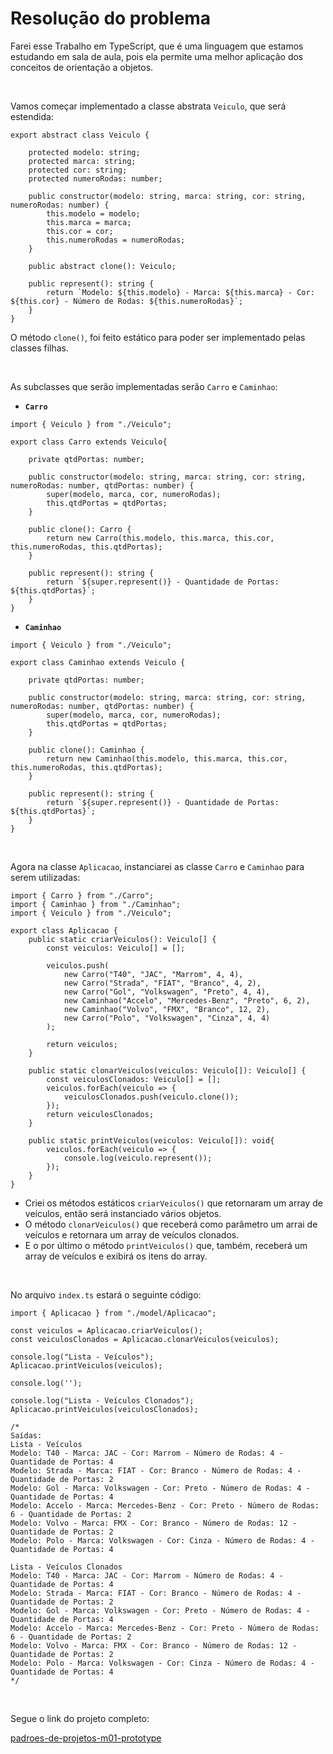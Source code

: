 # Resolução do problema

Farei esse Trabalho em TypeScript, que é uma linguagem que estamos estudando em sala de aula, pois ela permite uma melhor aplicação dos conceitos de orientação a objetos.

<br>

Vamos começar implementado a classe abstrata `Veiculo`, que será estendida:

```tsx
export abstract class Veiculo {

    protected modelo: string;
    protected marca: string;
    protected cor: string;
    protected numeroRodas: number;

    public constructor(modelo: string, marca: string, cor: string, numeroRodas: number) {
        this.modelo = modelo;
        this.marca = marca;
        this.cor = cor;
        this.numeroRodas = numeroRodas;
    }

    public abstract clone(): Veiculo;

    public represent(): string {
        return `Modelo: ${this.modelo} - Marca: ${this.marca} - Cor: ${this.cor} - Número de Rodas: ${this.numeroRodas}`;
    }
}
```

O método `clone()`, foi feito estático para poder ser implementado pelas classes filhas.

<br>

As subclasses que serão implementadas serão `Carro` e `Caminhao`:

- **`Carro`**

```tsx
import { Veiculo } from "./Veiculo";

export class Carro extends Veiculo{
    
    private qtdPortas: number;

    public constructor(modelo: string, marca: string, cor: string, numeroRodas: number, qtdPortas: number) {
        super(modelo, marca, cor, numeroRodas);
        this.qtdPortas = qtdPortas;
    }

    public clone(): Carro {
        return new Carro(this.modelo, this.marca, this.cor, this.numeroRodas, this.qtdPortas);
    }

    public represent(): string {
        return `${super.represent()} - Quantidade de Portas: ${this.qtdPortas}`;
    }
}
```

- **`Caminhao`**

```tsx
import { Veiculo } from "./Veiculo";

export class Caminhao extends Veiculo {
    
    private qtdPortas: number;

    public constructor(modelo: string, marca: string, cor: string, numeroRodas: number, qtdPortas: number) {
        super(modelo, marca, cor, numeroRodas);
        this.qtdPortas = qtdPortas;
    }

    public clone(): Caminhao {
        return new Caminhao(this.modelo, this.marca, this.cor, this.numeroRodas, this.qtdPortas);
    }

    public represent(): string {
        return `${super.represent()} - Quantidade de Portas: ${this.qtdPortas}`;
    }
}
```

<br>

Agora na classe `Aplicacao`,  instanciarei as classe `Carro` e `Caminhao` para serem utilizadas:

```tsx
import { Carro } from "./Carro";
import { Caminhao } from "./Caminhao";
import { Veiculo } from "./Veiculo";

export class Aplicacao {
    public static criarVeiculos(): Veiculo[] {
        const veiculos: Veiculo[] = [];

        veiculos.push(
            new Carro("T40", "JAC", "Marrom", 4, 4),
            new Carro("Strada", "FIAT", "Branco", 4, 2),
            new Carro("Gol", "Volkswagen", "Preto", 4, 4),
            new Caminhao("Accelo", "Mercedes-Benz", "Preto", 6, 2),
            new Caminhao("Volvo", "FMX", "Branco", 12, 2),
            new Carro("Polo", "Volkswagen", "Cinza", 4, 4)
        );

        return veiculos;
    }

    public static clonarVeiculos(veiculos: Veiculo[]): Veiculo[] {
        const veiculosClonados: Veiculo[] = [];
        veiculos.forEach(veiculo => {
            veiculosClonados.push(veiculo.clone());
        });
        return veiculosClonados;
    }

    public static printVeiculos(veiculos: Veiculo[]): void{
        veiculos.forEach(veiculo => {
            console.log(veiculo.represent());
        });
    }
}
```

- Criei os métodos estáticos `criarVeiculos()` que retornaram um array de veículos, então será instanciado vários objetos.
- O método `clonarVeiculos()` que receberá como parâmetro um arrai de veículos e retornara um array de veículos clonados.
- E o por último o método `printVeiculos()` que, também, receberá um array de veículos e exibirá os itens do array.

<br>

No arquivo `index.ts` estará o seguinte código:

```tsx
import { Aplicacao } from "./model/Aplicacao";

const veiculos = Aplicacao.criarVeiculos();
const veiculosClonados = Aplicacao.clonarVeiculos(veiculos);

console.log("Lista - Veículos");
Aplicacao.printVeiculos(veiculos);

console.log('');

console.log("Lista - Veículos Clonados");
Aplicacao.printVeiculos(veiculosClonados);

/*
Saídas:
Lista - Veículos
Modelo: T40 - Marca: JAC - Cor: Marrom - Número de Rodas: 4 - Quantidade de Portas: 4
Modelo: Strada - Marca: FIAT - Cor: Branco - Número de Rodas: 4 - Quantidade de Portas: 2
Modelo: Gol - Marca: Volkswagen - Cor: Preto - Número de Rodas: 4 - Quantidade de Portas: 4
Modelo: Accelo - Marca: Mercedes-Benz - Cor: Preto - Número de Rodas: 6 - Quantidade de Portas: 2
Modelo: Volvo - Marca: FMX - Cor: Branco - Número de Rodas: 12 - Quantidade de Portas: 2
Modelo: Polo - Marca: Volkswagen - Cor: Cinza - Número de Rodas: 4 - Quantidade de Portas: 4

Lista - Veículos Clonados
Modelo: T40 - Marca: JAC - Cor: Marrom - Número de Rodas: 4 - Quantidade de Portas: 4
Modelo: Strada - Marca: FIAT - Cor: Branco - Número de Rodas: 4 - Quantidade de Portas: 2
Modelo: Gol - Marca: Volkswagen - Cor: Preto - Número de Rodas: 4 - Quantidade de Portas: 4
Modelo: Accelo - Marca: Mercedes-Benz - Cor: Preto - Número de Rodas: 6 - Quantidade de Portas: 2
Modelo: Volvo - Marca: FMX - Cor: Branco - Número de Rodas: 12 - Quantidade de Portas: 2
Modelo: Polo - Marca: Volkswagen - Cor: Cinza - Número de Rodas: 4 - Quantidade de Portas: 4
*/
```

<br>

Segue o link do projeto completo:

[padroes-de-projetos-m01-prototype]()

